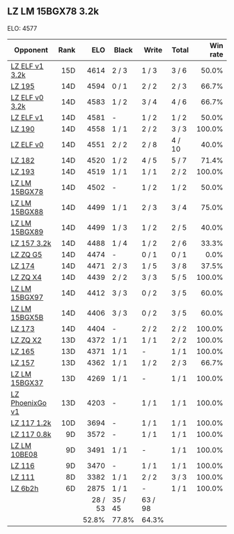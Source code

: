 ## LZ LM 15BGX78 3.2k ##

ELO: 4577

Opponent | Rank | ELO | Black | Write | Total | Win rate
---------|-----:|----:|-------|-------|-------|-------:
[LZ ELF v1 3.2k](LZ%20ELF%20v1%203.2k.md) | 15D | 4614 | 2 / 3 | 1 / 3 | 3 / 6 | 50.0%
[LZ 195](LZ%20195.md) | 14D | 4594 | 0 / 1 | 2 / 2 | 2 / 3 | 66.7%
[LZ ELF v0 3.2k](LZ%20ELF%20v0%203.2k.md) | 14D | 4583 | 1 / 2 | 3 / 4 | 4 / 6 | 66.7%
[LZ ELF v1](LZ%20ELF%20v1.md) | 14D | 4581 | - | 1 / 2 | 1 / 2 | 50.0%
[LZ 190](LZ%20190.md) | 14D | 4558 | 1 / 1 | 2 / 2 | 3 / 3 | 100.0%
[LZ ELF v0](LZ%20ELF%20v0.md) | 14D | 4551 | 2 / 2 | 2 / 8 | 4 / 10 | 40.0%
[LZ 182](LZ%20182.md) | 14D | 4520 | 1 / 2 | 4 / 5 | 5 / 7 | 71.4%
[LZ 193](LZ%20193.md) | 14D | 4519 | 1 / 1 | 1 / 1 | 2 / 2 | 100.0%
[LZ LM 15BGX78](LZ%20LM%2015BGX78.md) | 14D | 4502 | - | 1 / 2 | 1 / 2 | 50.0%
[LZ LM 15BGX88](LZ%20LM%2015BGX88.md) | 14D | 4499 | 1 / 1 | 2 / 3 | 3 / 4 | 75.0%
[LZ LM 15BGX89](LZ%20LM%2015BGX89.md) | 14D | 4499 | 1 / 3 | 1 / 2 | 2 / 5 | 40.0%
[LZ 157 3.2k](LZ%20157%203.2k.md) | 14D | 4488 | 1 / 4 | 1 / 2 | 2 / 6 | 33.3%
[LZ ZQ G5](LZ%20ZQ%20G5.md) | 14D | 4474 | - | 0 / 1 | 0 / 1 | 0.0%
[LZ 174](LZ%20174.md) | 14D | 4471 | 2 / 3 | 1 / 5 | 3 / 8 | 37.5%
[LZ ZQ X4](LZ%20ZQ%20X4.md) | 14D | 4439 | 2 / 2 | 3 / 3 | 5 / 5 | 100.0%
[LZ LM 15BGX97](LZ%20LM%2015BGX97.md) | 14D | 4412 | 3 / 3 | 0 / 2 | 3 / 5 | 60.0%
[LZ LM 15BGX5B](LZ%20LM%2015BGX5B.md) | 14D | 4406 | 3 / 3 | 0 / 2 | 3 / 5 | 60.0%
[LZ 173](LZ%20173.md) | 14D | 4404 | - | 2 / 2 | 2 / 2 | 100.0%
[LZ ZQ X2](LZ%20ZQ%20X2.md) | 13D | 4372 | 1 / 1 | 1 / 1 | 2 / 2 | 100.0%
[LZ 165](LZ%20165.md) | 13D | 4371 | 1 / 1 | - | 1 / 1 | 100.0%
[LZ 157](LZ%20157.md) | 13D | 4362 | 1 / 1 | 1 / 2 | 2 / 3 | 66.7%
[LZ LM 15BGX37](LZ%20LM%2015BGX37.md) | 13D | 4269 | 1 / 1 | - | 1 / 1 | 100.0%
[LZ PhoenixGo v1](LZ%20PhoenixGo%20v1.md) | 13D | 4203 | - | 1 / 1 | 1 / 1 | 100.0%
[LZ 117 1.2k](LZ%20117%201.2k.md) | 10D | 3694 | - | 1 / 1 | 1 / 1 | 100.0%
[LZ 117 0.8k](LZ%20117%200.8k.md) | 9D | 3572 | - | 1 / 1 | 1 / 1 | 100.0%
[LZ LM 10BE08](LZ%20LM%2010BE08.md) | 9D | 3491 | 1 / 1 | - | 1 / 1 | 100.0%
[LZ 116](LZ%20116.md) | 9D | 3470 | - | 1 / 1 | 1 / 1 | 100.0%
[LZ 111](LZ%20111.md) | 8D | 3382 | 1 / 1 | 2 / 2 | 3 / 3 | 100.0%
[LZ 6b2h](LZ%206b2h.md) | 6D | 2875 | 1 / 1 | - | 1 / 1 | 100.0%
 | | | 28 / 53 | 35 / 45 | 63 / 98 | 
 | | | 52.8% | 77.8% | 64.3% | 
